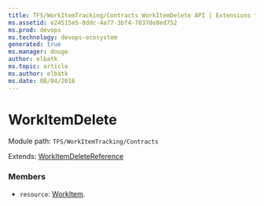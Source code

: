 ```yaml
---
title: TFS/WorkItemTracking/Contracts WorkItemDelete API | Extensions for Visual Studio Team Services
ms.assetid: e24515e5-0ddc-4a77-3bf4-7837de8ed752
ms.prod: devops
ms.technology: devops-ecosystem
generated: true
ms.manager: douge
author: elbatk
ms.topic: article
ms.author: elbatk
ms.date: 08/04/2016
---
```


# WorkItemDelete

Module path: `TFS/WorkItemTracking/Contracts`

Extends: [WorkItemDeleteReference](../../../TFS/WorkItemTracking/Contracts/WorkItemDeleteReference.md)

### Members

* `resource`: [WorkItem](../../../TFS/WorkItemTracking/Contracts/WorkItem.md). 

